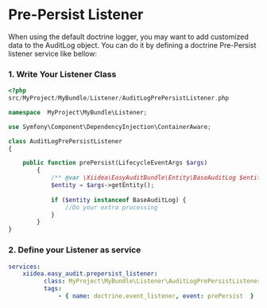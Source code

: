 Pre-Persist Listener
========================

When using the default doctrine logger, you may want to add customized data to the AuditLog object. You can do it by defining a doctrine Pre-Persist listener service like bellow:

### 1. Write Your Listener Class

``` php
<?php
src/MyProject/MyBundle/Listener/AuditLogPrePersistListener.php

namespace  MyProject\MyBundle\Listener;

use Symfony\Component\DependencyInjection\ContainerAware;

class AuditLogPrePersistListener
{

    public function prePersist(LifecycleEventArgs $args)
        {
    	    /** @var \Xiidea\EasyAuditBundle\Entity\BaseAuditLog $entity */
            $entity = $args->getEntity();
    
            if ($entity instanceof BaseAuditLog) {
                //Do your extra processing 
            }
        }
}

```

### 2. Define your Listener as service

``` yaml
services:
    xiidea.easy_audit.prepersist_listener:
          class: MyProject\MyBundle\Listener\AuditLogPrePersistListener
          tags:
              - { name: doctrine.event_listener, event: prePersist  }

```
